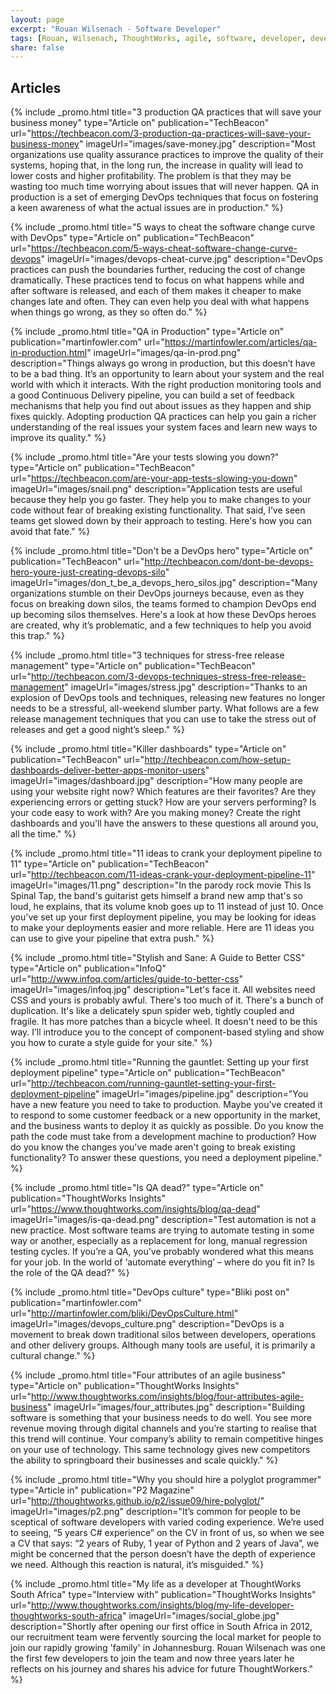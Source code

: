 ```yaml
---
layout: page
excerpt: "Rouan Wilsenach - Software Developer"
tags: [Rouan, Wilsenach, ThoughtWorks, agile, software, developer, development, continuous, delivery]
share: false
---
```

<h2>Articles</h2>

{% include _promo.html title="3 production QA practices that will save your business money" type="Article on" publication="TechBeacon" url="https://techbeacon.com/3-production-qa-practices-will-save-your-business-money" imageUrl="images/save-money.jpg" description="Most organizations use quality assurance practices to improve the quality of their systems, hoping that, in the long run, the increase in quality will lead to lower costs and higher profitability. The problem is that they may be wasting too much time worrying about issues that will never happen. QA in production is a set of emerging DevOps techniques that focus on fostering a keen awareness of what the actual issues are in production." %}

{% include _promo.html title="5 ways to cheat the software change curve with DevOps" type="Article on" publication="TechBeacon" url="https://techbeacon.com/5-ways-cheat-software-change-curve-devops" imageUrl="images/devops-cheat-curve.jpg" description="DevOps practices can push the boundaries further, reducing the cost of change dramatically. These practices tend to focus on what happens while and after software is released, and each of them makes it cheaper to make changes late and often. They can even help you deal with what happens when things go wrong, as they so often do." %}

{% include _promo.html title="QA in Production" type="Article on" publication="martinfowler.com" url="https://martinfowler.com/articles/qa-in-production.html" imageUrl="images/qa-in-prod.png" description="Things always go wrong in production, but this doesn’t have to be a bad thing. It’s an opportunity to learn about your system and the real world with which it interacts. With the right production monitoring tools and a good Continuous Delivery pipeline, you can build a set of feedback mechanisms that help you find out about issues as they happen and ship fixes quickly. Adopting production QA practices can help you gain a richer understanding of the real issues your system faces and learn new ways to improve its quality." %}

{% include _promo.html title="Are your tests slowing you down?" type="Article on" publication="TechBeacon" url="https://techbeacon.com/are-your-app-tests-slowing-you-down" imageUrl="images/snail.png" description="Application tests are useful because they help you go faster. They help you to make changes to your code without fear of breaking existing functionality. That said, I’ve seen teams get slowed down by their approach to testing. Here's how you can avoid that fate." %}

{% include _promo.html title="Don't be a DevOps hero" type="Article on" publication="TechBeacon" url="http://techbeacon.com/dont-be-devops-hero-youre-just-creating-devops-silo" imageUrl="images/don_t_be_a_devops_hero_silos.jpg" description="Many organizations stumble on their DevOps journeys because, even as they focus on breaking down silos, the teams formed to champion DevOps end up becoming silos themselves. Here's a look at how these DevOps heroes are created, why it’s problematic, and a few techniques to help you avoid this trap." %}

{% include _promo.html title="3 techniques for stress-free release management" type="Article on" publication="TechBeacon" url="http://techbeacon.com/3-devops-techniques-stress-free-release-management" imageUrl="images/stress.jpg" description="Thanks to an explosion of DevOps tools and techniques, releasing new features no longer needs to be a stressful, all-weekend slumber party. What follows are a few release management techniques that you can use to take the stress out of releases and get a good night’s sleep." %}

{% include _promo.html title="Killer dashboards" type="Article on" publication="TechBeacon" url="http://techbeacon.com/how-setup-dashboards-deliver-better-apps-monitor-users" imageUrl="images/dashboard.jpg" description="How many people are using your website right now? Which features are their favorites? Are they experiencing errors or getting stuck? How are your servers performing? Is your code easy to work with? Are you making money? Create the right dashboards and you'll have the answers to these questions all around you, all the time." %}

{% include _promo.html title="11 ideas to crank your deployment pipeline to 11" type="Article on" publication="TechBeacon" url="http://techbeacon.com/11-ideas-crank-your-deployment-pipeline-11" imageUrl="images/11.png" description="In the parody rock movie This Is Spinal Tap, the band's guitarist gets himself a brand new amp that's so loud, he explains, that its volume knob goes up to 11 instead of just 10. Once you've set up your first deployment pipeline, you may be looking for ideas to make your deployments easier and more reliable. Here are 11 ideas you can use to give your pipeline that extra push." %}

{% include _promo.html title="Stylish and Sane: A Guide to Better CSS" type="Article on" publication="InfoQ" url="http://www.infoq.com/articles/guide-to-better-css" imageUrl="images/infoq.jpg" description="Let's face it. All websites need CSS and yours is probably awful. There's too much of it. There's a bunch of duplication. It's like a delicately spun spider web, tightly coupled and fragile. It has more patches than a bicycle wheel. It doesn't need to be this way. I’ll introduce you to the concept of component-based styling and show you how to curate a style guide for your site." %}

{% include _promo.html title="Running the gauntlet: Setting up your first deployment pipeline" type="Article on" publication="TechBeacon" url="http://techbeacon.com/running-gauntlet-setting-your-first-deployment-pipeline" imageUrl="images/pipeline.jpg" description="You have a new feature you need to take to production. Maybe you've created it to respond to some customer feedback or a new opportunity in the market, and the business wants to deploy it as quickly as possible. Do you know the path the code must take from a development machine to production? How do you know the changes you've made aren't going to break existing functionality? To answer these questions, you need a deployment pipeline." %}

{% include _promo.html title="Is QA dead?" type="Article on" publication="ThoughtWorks Insights" url="https://www.thoughtworks.com/insights/blog/qa-dead" imageUrl="images/is-qa-dead.png" description="Test automation is not a new practice. Most software teams are trying to automate testing in some way or another, especially as a replacement for long, manual regression testing cycles. If you’re a QA, you’ve probably wondered what this means for your job. In the world of ‘automate everything’ – where do you fit in? Is the role of the QA dead?" %}

{% include _promo.html title="DevOps culture" type="Bliki post on" publication="martinfowler.com" url="http://martinfowler.com/bliki/DevOpsCulture.html" imageUrl="images/devops_culture.png" description="DevOps is a movement to break down traditional silos between developers, operations and other delivery groups. Although many tools are useful, it is primarily a cultural change." %}

{% include _promo.html title="Four attributes of an agile business" type="Article on" publication="ThoughtWorks Insights" url="http://www.thoughtworks.com/insights/blog/four-attributes-agile-business" imageUrl="images/four_attributes.jpg" description="Building software is something that your business needs to do well. You see more revenue moving through digital channels and you’re starting to realise that this trend will continue. Your company’s ability to remain competitive hinges on your use of technology. This same technology gives new competitors the ability to springboard their businesses and scale quickly." %}

{% include _promo.html title="Why you should hire a polyglot programmer" type="Article in" publication="P2 Magazine" url="http://thoughtworks.github.io/p2/issue09/hire-polyglot/" imageUrl="images/p2.png" description="It’s common for people to be sceptical of software developers with varied coding experience. We’re used to seeing, “5 years C# experience” on the CV in front of us, so when we see a CV that says: “2 years of Ruby, 1 year of Python and 2 years of Java”, we might be concerned that the person doesn’t have the depth of experience we need. Although this reaction is natural, it’s misguided." %}

{% include _promo.html title="My life as a developer at ThoughtWorks South Africa" type="Interview with" publication="ThoughtWorks Insights" url="http://www.thoughtworks.com/insights/blog/my-life-developer-thoughtworks-south-africa" imageUrl="images/social_globe.jpg" description="Shortly after opening our first office in South Africa in 2012, our recruitment team were fervently sourcing the local market for people to join our rapidly growing 'family' in Johannesburg. Rouan Wilsenach was one the first few developers to join the team and now three years later he reflects on his journey and shares his advice for future ThoughtWorkers." %}
